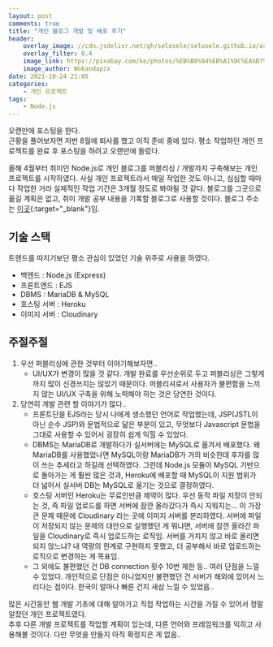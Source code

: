 ```yaml
---
layout: post
comments: true
title: "개인 블로그 개발 및 배포 후기"
header:
    overlay_image: //cdn.jsdelivr.net/gh/selosele/selosele.github.io/assets/images/thumb/blog_thumb01.jpg
    overlay_filter: 0.4
    image_link: https://pixabay.com/ko/photos/%EB%B8%94%EB%A1%9C%EA%B7%B8-%EC%9D%B8%ED%84%B0%EB%84%B7-%EC%9B%B9-%EA%B8%B0%EC%88%A0-2355684/
    image_author: Wokandapix
date: 2021-10-24 21:05
categories:
    - 개인 프로젝트
tags:
    - Node.js
---
```


오랜만에 포스팅을 한다.  
근황을 풀어보자면 저번 8월에 퇴사를 했고 이직 준비 중에 있다. 평소 작업하던 개인 프로젝트를 완료 후 포스팅을 하려고 오랜만에 들렀다.

올해 4월부터 취미인 Node.js로 개인 블로그를 퍼블리싱 / 개발까지 구축해보는 개인 프로젝트를 시작하였다. 사실 개인 프로젝트라서 매일 작업한 것도 아니고, 심심할 때마다 작업한 거라 실제적인 작업 기간은 3개월 정도로 봐야될 것 같다. 블로그를 그곳으로 옮길 계획은 없고, 취미 개발 공부 내용을 기록할 블로그로 사용할 것이다. 블로그 주소는 [이곳](https://selosele.herokuapp.com/){:target="_blank"}임.

## 기술 스택

트렌드를 따지기보단 평소 관심이 있었던 기술 위주로 사용을 하였다.

- 백엔드 : Node.js (Express)
- 프론트엔드 : EJS
- DBMS : MariaDB &amp; MySQL
- 호스팅 서버 : Heroku
- 이미지 서버 : Cloudinary

## 주절주절

1. 우선 퍼블리싱에 관한 것부터 이야기해보자면..
   - UI/UX가 변경이 많을 것 같다. 개발 완료를 우선순위로 두고 퍼블리싱은 그렇게까지 많이 신경쓰지는 않았기 때문이다. 퍼블리셔로서 사용자가 불편함을 느끼지 않는 UI/UX 구축을 위해 노력해야 하는 것은 당연한 것이다.
2. 당연히 개발 관련 할 이야기가 많다..
   - 프론트단을 EJS라는 당시 나에게 생소했던 언어로 작업했는데, JSP(JSTL이 아닌 순수 JSP)와 문법적으로 닮은 부분이 있고, 무엇보다 Javascript 문법을 그대로 사용할 수 있어서 굉장히 쉽게 익힐 수 있었다.
   - DBMS는 MariaDB로 개발하다가 실서버에는 MySQL로 옮겨서 배포했다. 왜 MariaDB를 사용했었나면 MySQL이랑 MariaDB가 거의 비슷한데 후자를 많이 쓰는 추세라고 하길래 선택하였다. 그런데 Node.js 모듈이 MySQL 기반으로 돌아가는 게 훨씬 많은 것과, Heroku에 배포할 때 MySQL이 지원 범위가 더 넓어서 실서버 DB는 MySQL로 옮기는 것으로 결정하였다.
   - 호스팅 서버인 Heroku는 무료인만큼 제약이 많다. 우선 동적 파일 저장이 안되는 것, 즉 파일 업로드를 하면 서버에 잠깐 올라갔다가 즉시 지워지는... 이 가장 큰 문제 때문에 Cloudinary 라는 곳에 이미지 서버를 분리하였다. 서버에 파일이 저장되지 않는 문제의 대안으로 실행했던 게 뭐냐면, 서버에 잠깐 올라간 파일을 Cloudinary로 즉시 업로드하는 로직임. 서버를 거치지 않고 바로 올리면 되지 않느냐? 내 역량의 한계로 구현하지 못했고, 더 공부해서 바로 업로드하는 로직으로 변경하는 게 목표임.
   - 그 외에도 불편했던 건 DB connection 횟수 10번 제한 등.. 여러 단점을 느낄 수 있었다. 개인적으로 단점은 아니었지만 불편했던 건 서버가 해외에 있어서 느리다는 점이다. 한국이 얼마나 빠른 건지 새삼 느낄 수 있었음..

많은 시간동안 웹 개발 기초에 대해 알아가고 직접 작업하는 시간을 가질 수 있어서 정말 알찼던 개인 프로젝트였다.  
추후 다른 개발 프로젝트를 작업할 계획이 있는데, 다른 언어와 프레임워크를 익히고 사용해볼 것이다. 다만 무엇을 만들지 아직 확정지은 게 없음..